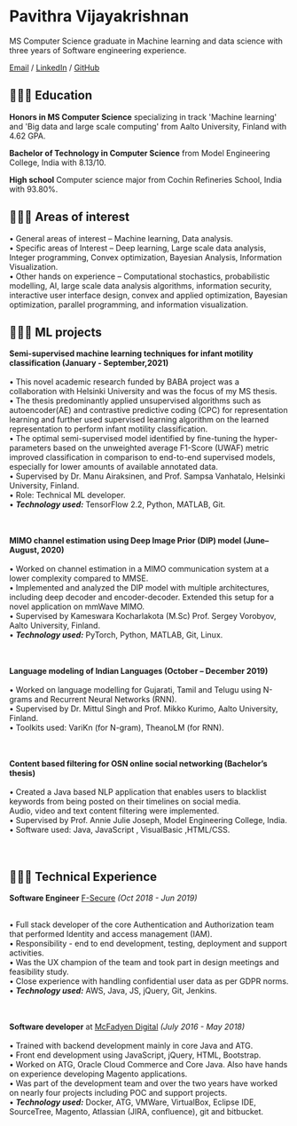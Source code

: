 

<head>
<meta name="google-site-verification" content="wVwG9aveRzbnMOL9w2D5TbwOVYFozw5U6Cvq5Zy1LZk" />
 <meta name="description" content="Pavithra Vijayakrishnan Resume ">
<meta name="author" content="Pavithra Vijayakrishnan">
</head>

# Pavithra Vijayakrishnan

MS Computer Science graduate in Machine learning and data science with three years of Software engineering experience. <br>

[Email](mailto:vijayakrishnanpavithra@gmail.com) / [LinkedIn](https://www.linkedin.com/in/pavithra-vijayakrishnan-a0050718a/) / [GitHub](https://github.com/pavi2894/) 



## 👩🏼‍🎓 Education

**Honors in MS Computer Science** specializing in track 'Machine learning' and 'Big data and large scale computing' from Aalto University, Finland with 4.62 GPA.<br>

**Bachelor of Technology in Computer Science** from Model Engineering College, India with 8.13/10.<br>

**High school** Computer science major from Cochin Refineries School, India with 93.80%.<br>

## 👩🏼‍💻 Areas of interest 

• General areas of interest – Machine learning, Data analysis.<br>
• Specific areas of Interest – Deep learning, Large scale data analysis, Integer programming, Convex optimization, Bayesian
Analysis, Information Visualization.<br>
• Other hands on experience – Computational stochastics, probabilistic modelling, AI, large scale data analysis algorithms,
information security, interactive user interface design, convex and applied optimization, Bayesian optimization, parallel
programming, and information visualization.<br>

## 👩🏼‍💻  ML projects

**Semi-supervised machine learning techniques for infant motility classification (January - September,2021)**<br><br>
• This novel academic research funded by BABA project was a collaboration with Helsinki University and was the focus of my MS thesis. <br>
• The thesis predominantly applied unsupervised algorithms such as autoencoder(AE) and contrastive predictive coding (CPC) for representation learning and further used supervised learning algorithm on the learned representation to perform infant motility classification.<br>
• The optimal semi-supervised model identified by fine-tuning the hyper-parameters based on the unweighted average F1-Score (UWAF) metric improved classification in comparison to end-to-end supervised models, especially for lower amounts of available annotated data. <br>
• Supervised by Dr. Manu Airaksinen, and Prof. Sampsa Vanhatalo, Helsinki University, Finland.<br>
• Role: Technical ML developer. <br>
• **_Technology used:_** TensorFlow 2.2, Python, MATLAB, Git.<br><br><br>

**MIMO channel estimation using Deep Image Prior (DIP) model (June– August, 2020)**<br><br>
• Worked on channel estimation in a MIMO communication system at a lower complexity compared to MMSE.<br>
• Implemented and analyzed the DIP model with multiple architectures, including deep decoder and encoder-decoder. Extended
this setup for a novel application on mmWave MIMO.<br>
• Supervised by Kameswara Kocharlakota (M.Sc) Prof. Sergey Vorobyov, Aalto University, Finland.<br>
• **_Technology used:_** PyTorch, Python, MATLAB, Git, Linux.<br><br><br>

**Language modeling of Indian Languages (October – December 2019)**<br><br>
• Worked on language modelling for Gujarati, Tamil and Telugu using N-grams and Recurrent Neural Networks (RNN).<br>
• Supervised by Dr. Mittul Singh and Prof. Mikko Kurimo, Aalto University, Finland.<br>
• Toolkits used: VariKn (for N-gram), TheanoLM (for RNN).<br><br><br>



**Content based filtering for OSN online social networking (Bachelor’s thesis)**<br><br>
• Created a Java based NLP application that enables users to blacklist keywords from being posted on their timelines on social media.<br>
Audio, video and text content filtering were implemented.<br>
• Supervised by Prof. Annie Julie Joseph, Model Engineering College, India.<br>
• Software used: Java, JavaScript , VisualBasic ,HTML/CSS.<br><br><br>




## 👩🏼‍💻 Technical Experience

**Software Engineer** [F-Secure](https://www.f-secure.com/en) _(Oct 2018 - Jun 2019)_ <br><br>
  
• Full stack developer of the core Authentication and Authorization team that performed Identity and access management (IAM).<br>
• Responsibility - end to end development, testing, deployment and support activities.<br>
• Was the UX champion of the team and took part in design meetings and feasibility study.<br>
• Close experience with handling confidential user data as per GDPR norms.<br>
• **_Technology used:_** AWS, Java, JS, jQuery, Git, Jenkins.<br>
<br><br>


**Software developer** at [McFadyen Digital](https://mcfadyen.com/) _(July 2016 - May 2018)_ <br><br>
• Trained with backend development mainly in core Java and ATG.<br>
• Front end development using JavaScript, jQuery, HTML, Bootstrap.<br>
• Worked on ATG, Oracle Cloud Commerce and Core Java. Also have hands on experience
developing Magento applications.<br>
• Was part of the development team and over the two years have worked on nearly four projects
including POC and support projects.<br>
• **_Technology used:_** Docker, ATG, VMWare, VirtualBox, Eclipse IDE, SourceTree, Magento,
Atlassian (JIRA, confluence), git and bitbucket.<br><br><br>





